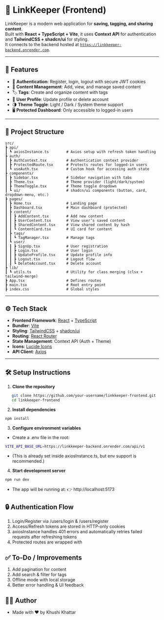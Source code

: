 # 📑 LinkKeeper (Frontend)

LinkKeeper is a modern web application for **saving, tagging, and sharing content**.  
Built with **React + TypeScript + Vite**, it uses **Context API** for authentication and **TailwindCSS + shadcn/ui** for styling.  
It connects to the backend hosted at [`https://linkkeeper-backend.onrender.com`](https://linkkeeper-backend.onrender.com).

---

## 🚀 Features

- 🔐 **Authentication**: Register, login, logout with secure JWT cookies
- 📝 **Content Management**: Add, view, and manage saved content
- 🏷️ **Tags**: Create and organize content with tags
- 👤 **User Profile**: Update profile or delete account
- 🌗 **Theme Toggle**: Light / Dark / System theme support
- 🖥️ **Protected Dashboard**: Only accessible to logged-in users

---

## 📂 Project Structure

```
src/
┣ api/
┃ ┗ axiosInstance.ts        # Axios setup with refresh token handling
┣ auth/
┃ ┣ AuthContext.tsx         # Authentication context provider
┃ ┣ ProtectedRoute.tsx      # Protects routes for logged-in users
┃ ┗ useAuth.tsx             # Custom hook for accessing auth state
┣ components/
┃ ┣ Sidebar.tsx             # Sidebar navigation with tabs
┃ ┣ Theme.tsx               # Theme provider (light/dark/system)
┃ ┣ ThemeToggle.tsx         # Theme toggle dropdown
┃ ┗ ui/                     # shadcn/ui components (button, card, dropdown-menu, etc.)
┣ pages/
┃ ┣ Home.tsx                # Landing page
┃ ┣ Dashboard.tsx           # Main dashboard (protected)
┃ ┣ content/
┃ ┃ ┣ AddContent.tsx        # Add new content
┃ ┃ ┣ UserContent.tsx       # View user’s saved content
┃ ┃ ┣ SharedContent.tsx     # View shared content by hash
┃ ┃ ┗ ContentCard.tsx       # UI card for content
┃ ┣ tags/
┃ ┃ ┗ TagManager.tsx        # Manage tags
┃ ┗ user/
┃ ┃ ┣ SignUp.tsx            # User registration
┃ ┃ ┣ Login.tsx             # User login
┃ ┃ ┣ UpdateProfile.tsx     # Update profile info
┃ ┃ ┣ Logout.tsx            # Logout flow
┃ ┃ ┗ DeleteAccount.tsx     # Delete account
┣ lib/
┃ ┗ utils.ts                # Utility for class merging (clsx + tailwind-merge)
┣ App.tsx                   # Defines routes
┣ main.tsx                  # Root entry point
┣ index.css                 # Global styles
```

---

## ⚙️ Tech Stack

- **Frontend Framework**: [React](https://reactjs.org/) + [TypeScript](https://www.typescriptlang.org/)
- **Bundler**: [Vite](https://vitejs.dev/)
- **Styling**: [TailwindCSS](https://tailwindcss.com/) + [shadcn/ui](https://ui.shadcn.com/)
- **Routing**: [React Router](https://reactrouter.com/)
- **State Management**: Context API (Auth + Theme)
- **Icons**: [Lucide Icons](https://lucide.dev/)
- **API Client**: [Axios](https://axios-http.com/)

---

## 🛠️ Setup Instructions

1. **Clone the repository**

```bash
   git clone https://github.com/your-username/linkkeeper-frontend.git
   cd linkkeeper-frontend
```

2. **Install dependencies**

```bash
npm install
```

3. **Configure environment variables**

- Create a .env file in the root:

```bash
VITE_API_BASE_URL=https://linkkeeper-backend.onrender.com/api/v1
```

- (This is already set inside axiosInstance.ts, but env support is recommended.)

4. **Start development server**

```bash
npm run dev
```

- The app will be running at:
  👉 http://localhost:5173

## 🔒 Authentication Flow

1. Login/Register via /users/login & /users/register
2. Access/Refresh tokens are stored in HTTP-only cookies
3. axiosInstance handles 401 errors and automatically retries failed requests after refreshing tokens
4. Protected routes are wrapped with <ProtectedRoute>

## ✅ To-Do / Improvements

1. Add pagination for content
2. Add search & filter for tags
3. Offline mode with local storage
4. Better error handling & UI feedback

## 🧑‍💻 Author

- Made with ❤️ by Khushi Khattar
